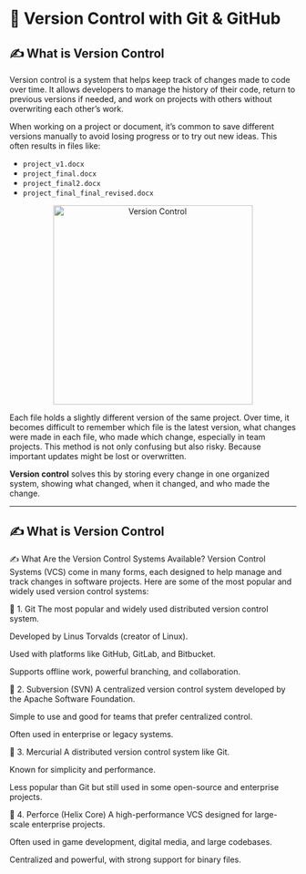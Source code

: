 #  🚀 Version Control with Git & GitHub

## ✍️ What is Version Control 

Version control is a system that helps keep track of changes made to code over time. It allows developers to manage the history of their code, return to previous versions if needed, and work on projects with others without overwriting each other’s work.

When working on a project or document, it’s common to save different versions manually to avoid losing progress or to try out new ideas. This often results in files like:
- `project_v1.docx`
- `project_final.docx`
- `project_final2.docx`
- `project_final_final_revised.docx`

<p align="center">
  <img src="https://github.com/user-attachments/assets/ad7c5cff-5229-4e16-a815-4c6141835621" alt="Version Control" style="width:350px;" />
</p>

  
Each file holds a slightly different version of the same project. Over time, it becomes difficult to remember which file is the latest version, what changes were made in each file, who made which change, especially in team projects. This method is not only confusing but also risky. Because important updates might be lost or overwritten. 

**Version control** solves this by storing every change in one organized system, showing what changed, when it changed, and who made the change.

---
## ✍️ What is Version Control 


✍️ What Are the Version Control Systems Available?
Version Control Systems (VCS) come in many forms, each designed to help manage and track changes in software projects. Here are some of the most popular and widely used version control systems:

🔧 1. Git
The most popular and widely used distributed version control system.

Developed by Linus Torvalds (creator of Linux).

Used with platforms like GitHub, GitLab, and Bitbucket.

Supports offline work, powerful branching, and collaboration.

🔧 2. Subversion (SVN)
A centralized version control system developed by the Apache Software Foundation.

Simple to use and good for teams that prefer centralized control.

Often used in enterprise or legacy systems.

🔧 3. Mercurial
A distributed version control system like Git.

Known for simplicity and performance.

Less popular than Git but still used in some open-source and enterprise projects.

🔧 4. Perforce (Helix Core)
A high-performance VCS designed for large-scale enterprise projects.

Often used in game development, digital media, and large codebases.

Centralized and powerful, with strong support for binary files.

